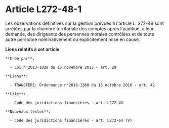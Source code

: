 # Article L272-48-1

Les observations définitives sur la gestion prévues à l'article L. 272-48 sont arrêtées par la chambre territoriale des
comptes après l'audition, à leur demande, des dirigeants des personnes morales contrôlées et de toute autre personne
nominativement ou explicitement mise en cause.

**Liens relatifs à cet article**

	**Créé par**:

	  - Loi n°2013-1029 du 15 novembre 2013 - art. 29

	**Liens**:

	  - TRANSFERE: Ordonnance n°2016-1360 du 13 octobre 2016 - art. 42

	**Cite**:

	  - Code des juridictions financières - art. L272-48

	**Nouveaux textes**:

	  - Code des juridictions financières - art. L272-64 (V)
